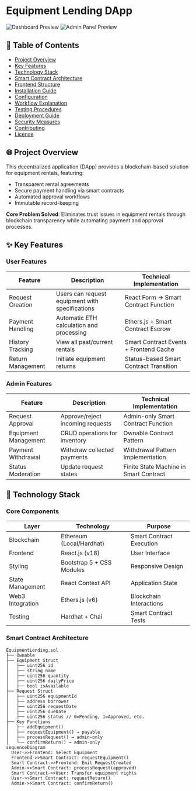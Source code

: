 # Equipment Lending DApp

![Dashboard Preview](./screenshots/dashboard.png)
![Admin Panel Preview](./screenshots/admin.png)

## 📌 Table of Contents
- [Project Overview](#-project-overview)
- [Key Features](#-key-features)
- [Technology Stack](#-technology-stack)
- [Smart Contract Architecture](#-smart-contract-architecture)
- [Frontend Structure](#-frontend-structure)
- [Installation Guide](#-installation-guide)
- [Configuration](#-configuration)
- [Workflow Explanation](#-workflow-explanation)
- [Testing Procedures](#-testing-procedures)
- [Deployment Guide](#-deployment-guide)
- [Security Measures](#-security-measures)
- [Contributing](#-contributing)
- [License](#-license)

## 🌐 Project Overview
This decentralized application (DApp) provides a blockchain-based solution for equipment rentals, featuring:

- Transparent rental agreements
- Secure payment handling via smart contracts
- Automated approval workflows
- Immutable record-keeping

**Core Problem Solved**: Eliminates trust issues in equipment rentals through blockchain transparency while automating payment and approval processes.

## ✨ Key Features

### User Features
| Feature | Description | Technical Implementation |
|---------|-------------|--------------------------|
| Request Creation | Users can request equipment with specifications | React Form → Smart Contract Function |
| Payment Handling | Automatic ETH calculation and processing | Ethers.js + Smart Contract Escrow |
| History Tracking | View all past/current rentals | Smart Contract Events + Frontend Cache |
| Return Management | Initiate equipment returns | Status-based Smart Contract Transition |

### Admin Features
| Feature | Description | Technical Implementation |
|---------|-------------|--------------------------|
| Request Approval | Approve/reject incoming requests | Admin-only Smart Contract Function |
| Equipment Management | CRUD operations for inventory | Ownable Contract Pattern |
| Payment Withdrawal | Withdraw collected payments | Withdrawal Pattern Implementation |
| Status Moderation | Update request states | Finite State Machine in Smart Contract |

## 🧩 Technology Stack

### Core Components
| Layer | Technology | Purpose |
|-------|------------|---------|
| Blockchain | Ethereum (Local/Hardhat) | Smart Contract Execution |
| Frontend | React.js (v18) | User Interface |
| Styling | Bootstrap 5 + CSS Modules | Responsive Design |
| State Management | React Context API | Application State |
| Web3 Integration | Ethers.js (v6) | Blockchain Interactions |
| Testing | Hardhat + Chai | Smart Contract Tests |

### Smart Contract Architecture
```solidity
EquipmentLending.sol
├── Ownable
├── Equipment Struct
│   ├── uint256 id
│   ├── string name
│   ├── uint256 quantity
│   ├── uint256 dailyPrice
│   ├── bool isAvailable
├── Request Struct
│   ├── uint256 equipmentId
│   ├── address borrower
│   ├── uint256 requestDate
│   ├── uint256 dueDate
│   ├── uint256 status // 0=Pending, 1=Approved, etc.
├── Key Functions
│   ├── addEquipment()
│   ├── requestEquipment() → payable
│   ├── processRequest() → admin-only
│   └── confirmReturn() → admin-only
sequenceDiagram
  User->>Frontend: Select Equipment
  Frontend->>Smart Contract: requestEquipment()
  Smart Contract->>Frontend: Emit RequestCreated
  Admin->>Smart Contract: processRequest(approved)
  Smart Contract->>User: Transfer equipment rights
  User->>Smart Contract: requestReturn()
  Admin->>Smart Contract: confirmReturn()
